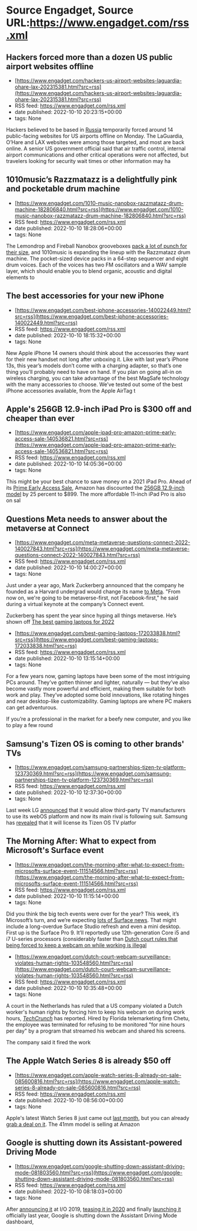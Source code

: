 # Source Engadget, Source URL:https://www.engadget.com/rss.xml

## Hackers forced more than a dozen US public airport websites offline
 - [https://www.engadget.com/hackers-us-airport-websites-laguardia-ohare-lax-202315381.html?src=rss](https://www.engadget.com/hackers-us-airport-websites-laguardia-ohare-lax-202315381.html?src=rss)
 - RSS feed: https://www.engadget.com/rss.xml
 - date published: 2022-10-10 20:23:15+00:00
 - tags: None

<p>Hackers believed to be based in <a href="https://www.engadget.com/tag/russia/"><ins>Russia</ins></a> temporarily forced around 14 public-facing websites for US airports offline on Monday. The LaGuardia, O’Hare and LAX websites were among those targeted, and most are back online. A senior US government official said that air traffic control, internal airport communications and other critical operations were not affected, but travelers looking for security wait times or other information may ha

## 1010music’s Razzmatazz is a delightfully pink and pocketable drum machine
 - [https://www.engadget.com/1010-music-nanobox-razzmatazz-drum-machine-182806840.html?src=rss](https://www.engadget.com/1010-music-nanobox-razzmatazz-drum-machine-182806840.html?src=rss)
 - RSS feed: https://www.engadget.com/rss.xml
 - date published: 2022-10-10 18:28:06+00:00
 - tags: None

<p>The Lemondrop and Fireball Nanobox grooveboxes <a href="https://www.engadget.com/1010-music-lemondrop-and-fireball-nanobox-synthesizer-review-130035502.html"><ins>pack a lot of punch for their size</ins></a>, and 1010music is expanding the lineup with the Razzmatazz drum machine. The pocket-sized device packs in a 64-step sequencer and eight drum voices. Each of the voices has two FM oscillators and a WAV sample layer, which should enable you to blend organic, acoustic and digital elements to

## The best accessories for your new iPhone
 - [https://www.engadget.com/best-iphone-accessories-140022449.html?src=rss](https://www.engadget.com/best-iphone-accessories-140022449.html?src=rss)
 - RSS feed: https://www.engadget.com/rss.xml
 - date published: 2022-10-10 18:15:32+00:00
 - tags: None

<p>New Apple iPhone 14 owners should think about the accessories they want for their new handset not long after unboxing it. Like with last year’s iPhone 13s, this year’s models don’t come with a charging adapter, so that’s one thing you’ll probably need to have on hand. If you plan on going all-in on wireless charging, you can take advantage of the best MagSafe technology with the many accessories to choose. We’ve tested out some of the best iPhone accessories available, from the Apple AirTag t

## Apple's 256GB 12.9-inch iPad Pro is $300 off and cheaper than ever
 - [https://www.engadget.com/apple-ipad-pro-amazon-prime-early-access-sale-140536821.html?src=rss](https://www.engadget.com/apple-ipad-pro-amazon-prime-early-access-sale-140536821.html?src=rss)
 - RSS feed: https://www.engadget.com/rss.xml
 - date published: 2022-10-10 14:05:36+00:00
 - tags: None

<p>This might be your best chance to save money on a 2021 iPad Pro. Ahead of its <a href="https://www.engadget.com/amazon-prime-early-access-sale-2022-everything-you-need-to-know-134524557.html">Prime Early Access Sale</a>, Amazon has discounted the <a href="https://www.amazon.com/gp/product/B0932CJZ22/ref=as_li_ss_tl?ie=UTF8&amp;linkCode=ll1&amp;tag=dealpost2022-20&amp;language=en_US"><ins>256GB 12.9-inch model</ins></a> by 25 percent to $899. The more affordable 11-inch iPad Pro is also on sal

## Questions Meta needs to answer about the metaverse at Connect
 - [https://www.engadget.com/meta-metaverse-questions-connect-2022-140027843.html?src=rss](https://www.engadget.com/meta-metaverse-questions-connect-2022-140027843.html?src=rss)
 - RSS feed: https://www.engadget.com/rss.xml
 - date published: 2022-10-10 14:00:27+00:00
 - tags: None

<p>Just under a year ago, Mark Zuckerberg announced that the company he founded as a Harvard undergrad would change its name <a href="https://www.engadget.com/facebook-new-name-meta-182151399.html">to Meta</a>. &quot;From now on, we're going to be metaverse-first, not Facebook-first,&quot; he said during a virtual keynote at the company’s Connect event.</p><p>Zuckerberg has spent the year since hyping all things metaverse. He’s shown off <a href="https://www.engadget.com/mark-zuckerberg-thinks-t

## The best gaming laptops for 2022
 - [https://www.engadget.com/best-gaming-laptops-172033838.html?src=rss](https://www.engadget.com/best-gaming-laptops-172033838.html?src=rss)
 - RSS feed: https://www.engadget.com/rss.xml
 - date published: 2022-10-10 13:15:14+00:00
 - tags: None

<p>For a few years now, gaming laptops have been some of the most intriguing PCs around. They’ve gotten thinner and lighter, naturally — but they’ve also become vastly more powerful and efficient, making them suitable for both work and play. They’ve adopted some bold innovations, like rotating hinges and near desktop-like customizability. Gaming laptops are where PC makers can get adventurous.</p><p>If you’re a professional in the market for a beefy new computer, and you like to play a few round

## Samsung's Tizen OS is coming to other brands' TVs
 - [https://www.engadget.com/samsung-partnerships-tizen-tv-platform-123730369.html?src=rss](https://www.engadget.com/samsung-partnerships-tizen-tv-platform-123730369.html?src=rss)
 - RSS feed: https://www.engadget.com/rss.xml
 - date published: 2022-10-10 12:37:30+00:00
 - tags: None

<p>Last week LG <a href="https://www.marketscreener.com/quote/stock/LG-ELECTRONICS-INC-6491575/news/LG-Electronics-Advances-Its-Smart-TV-Platform-Business-With-webOS-Hub-41937138/">announced</a> that it would allow third-party TV manufacturers to use its webOS platform and now its main rival is following suit. Samsung has <a href="https://news.samsung.com/global/samsung-tizen-os-expands-its-global-presence-with-new-licensing-partnerships">revealed</a> that it will license its Tizen OS TV platfor

## The Morning After: What to expect from Microsoft's Surface event
 - [https://www.engadget.com/the-morning-after-what-to-expect-from-microsofts-surface-event-111514566.html?src=rss](https://www.engadget.com/the-morning-after-what-to-expect-from-microsofts-surface-event-111514566.html?src=rss)
 - RSS feed: https://www.engadget.com/rss.xml
 - date published: 2022-10-10 11:15:14+00:00
 - tags: None

<p>Did you think the big tech events were over for the year? This week, it’s Microsoft’s turn, and we’re expecting <a href="https://www.engadget.com/what-to-expect-microsoft-surface-event-fall-2022-150037903.html">lots of Surface news</a>. That might include a long-overdue Surface Studio refresh and even a mini desktop. First up is the Surface Pro 9. It’ll reportedly use 12th-generation Core i5 and i7 U-series processors (considerably faster than <a href="https://www.engadget.com/microsoft-surfa

## Dutch court rules that being forced to keep a webcam on while working is illegal
 - [https://www.engadget.com/dutch-court-webcam-surveillance-violates-human-rights-103548560.html?src=rss](https://www.engadget.com/dutch-court-webcam-surveillance-violates-human-rights-103548560.html?src=rss)
 - RSS feed: https://www.engadget.com/rss.xml
 - date published: 2022-10-10 10:35:48+00:00
 - tags: None

<p>A court in the Netherlands has ruled that a US company violated a Dutch worker's human rights by forcing him to keep his webcam on during work hours, <a href="https://techcrunch.com/2022/10/09/ixnay-on-the-webcams/"><em>TechCrunch</em></a> has reported. Hired by Florida telemarketing firm Chetu, the employee was terminated for refusing to be monitored &quot;for nine hours per day&quot; by a program that streamed his webcam and shared his screens.&nbsp;</p><p>The company said it fired the work

## The Apple Watch Series 8 is already $50 off
 - [https://www.engadget.com/apple-watch-series-8-already-on-sale-085600816.html?src=rss](https://www.engadget.com/apple-watch-series-8-already-on-sale-085600816.html?src=rss)
 - RSS feed: https://www.engadget.com/rss.xml
 - date published: 2022-10-10 08:56:00+00:00
 - tags: None

<p>Apple's latest Watch Series 8 just came out <a href="https://www.engadget.com/apple-watch-series-8-specs-design-price-release-date-171513962.html">last month</a>, but you can already <a href="https://www.amazon.com/stores/page/preview?isSlp=1&amp;isPreview=1&amp;asins=B0BDHWYMNS,B0BDHF757F,B0BDHM49BJ,B0BDHHQ7P6&amp;linkCode=sl2&amp;tag=dealpost2022-20&amp;linkId=80324629b34b7ced8728873d595a59a5&amp;language=en_US&amp;ref_=as_li_ss_tl">grab a deal on it</a>. The 41mm model is selling at Amazon

## Google is shutting down its Assistant-powered Driving Mode
 - [https://www.engadget.com/google-shutting-down-assistant-driving-mode-081803560.html?src=rss](https://www.engadget.com/google-shutting-down-assistant-driving-mode-081803560.html?src=rss)
 - RSS feed: https://www.engadget.com/rss.xml
 - date published: 2022-10-10 08:18:03+00:00
 - tags: None

<p>After <a href="https://www.engadget.com/2019-05-07-google-assistant-driving-mode-android-google-io.html">announcing it</a> at I/O 2019, <a href="https://www.engadget.com/google-assistant-driving-mode-215249421.html">teasing it in 2020</a> and finally <a href="https://9to5google.com/2021/09/12/google-assistant-driving-mode-homescreen/">launching it</a> officially last year, Google is shutting down the Assistant Driving Mode dashboard, <a href="https://9to5google.com/2022/10/07/google-assistant
